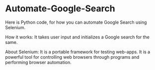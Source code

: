 # Automate-Google-Search
Here is Python code, for how you can automate Google Search using Selenium.

How it works:
It takes user input and initializes a Google search for the same.

About Selenium:
It is a portable framework for testing web-apps. It is a powerful tool for controlling web browsers through programs and performing browser automation. 
